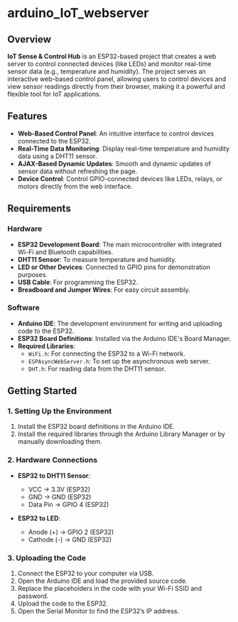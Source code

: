 # arduino_IoT_webserver

## Overview

**IoT Sense & Control Hub** is an ESP32-based project that creates a web server to control connected devices (like LEDs) and monitor real-time sensor data (e.g., temperature and humidity). The project serves an interactive web-based control panel, allowing users to control devices and view sensor readings directly from their browser, making it a powerful and flexible tool for IoT applications.

## Features

- **Web-Based Control Panel**: An intuitive interface to control devices connected to the ESP32.
- **Real-Time Data Monitoring**: Display real-time temperature and humidity data using a DHT11 sensor.
- **AJAX-Based Dynamic Updates**: Smooth and dynamic updates of sensor data without refreshing the page.
- **Device Control**: Control GPIO-connected devices like LEDs, relays, or motors directly from the web interface.

## Requirements

### Hardware
- **ESP32 Development Board**: The main microcontroller with integrated Wi-Fi and Bluetooth capabilities.
- **DHT11 Sensor**: To measure temperature and humidity.
- **LED or Other Devices**: Connected to GPIO pins for demonstration purposes.
- **USB Cable**: For programming the ESP32.
- **Breadboard and Jumper Wires**: For easy circuit assembly.

### Software
- **Arduino IDE**: The development environment for writing and uploading code to the ESP32.
- **ESP32 Board Definitions**: Installed via the Arduino IDE's Board Manager.
- **Required Libraries**:
  - `WiFi.h`: For connecting the ESP32 to a Wi-Fi network.
  - `ESPAsyncWebServer.h`: To set up the asynchronous web server.
  - `DHT.h`: For reading data from the DHT11 sensor.

## Getting Started

### 1. Setting Up the Environment

1. Install the ESP32 board definitions in the Arduino IDE.
2. Install the required libraries through the Arduino Library Manager or by manually downloading them.

### 2. Hardware Connections

- **ESP32 to DHT11 Sensor**:
  - VCC → 3.3V (ESP32)
  - GND → GND (ESP32)
  - Data Pin → GPIO 4 (ESP32)

- **ESP32 to LED**:
  - Anode (+) → GPIO 2 (ESP32)
  - Cathode (-) → GND (ESP32)

### 3. Uploading the Code

1. Connect the ESP32 to your computer via USB.
2. Open the Arduino IDE and load the provided source code.
3. Replace the placeholders in the code with your Wi-Fi SSID and password.
4. Upload the code to the ESP32.
5. Open the Serial Monitor to find the ESP32’s IP address.
